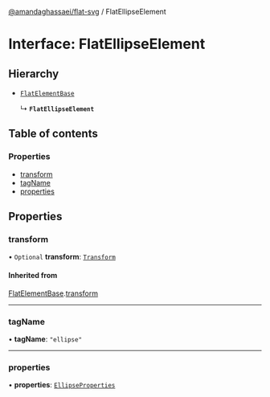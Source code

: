 [@amandaghassaei/flat-svg](../README.md) / FlatEllipseElement

# Interface: FlatEllipseElement

## Hierarchy

- [`FlatElementBase`](FlatElementBase.md)

  ↳ **`FlatEllipseElement`**

## Table of contents

### Properties

- [transform](FlatEllipseElement.md#transform)
- [tagName](FlatEllipseElement.md#tagname)
- [properties](FlatEllipseElement.md#properties)

## Properties

### transform

• `Optional` **transform**: [`Transform`](Transform.md)

#### Inherited from

[FlatElementBase](FlatElementBase.md).[transform](FlatElementBase.md#transform)

___

### tagName

• **tagName**: ``"ellipse"``

___

### properties

• **properties**: [`EllipseProperties`](EllipseProperties.md)

